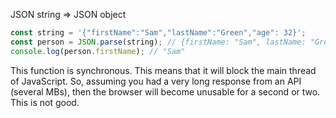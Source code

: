 JSON string => JSON object

```javascript
const string = '{"firstName":"Sam","lastName":"Green","age": 32}';
const person = JSON.parse(string); // {firstName: "Sam", lastName: "Green", age: 32}
console.log(person.firstName); // "Sam"
```

This function is synchronous. This means that it will block the main thread of JavaScript. So, assuming you had a very long response from an API (several MBs), then the browser will become unusable for a second or two. This is not good.